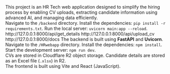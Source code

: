 <README>
  <section>
    <title>HR Tech Web Application</title>
    <description>
      This project is an HR Tech web application designed to simplify the hiring process by enabling CV uploads, extracting candidate information using advanced AI, and managing data efficiently.
    </description>
  </section>

  <section>
    <title>Backend Setup</title>
    <steps>
      <step>Navigate to the <code>/backend</code> directory.</step>
      <step>Install the dependencies: <code>pip install -r requirements.txt</code>.</step>
      <step>Run the local server: <code>uvicorn main:app --reload</code>.</step>
    </steps>
    <routes>
      <route>http://127.0.0.1:8000/api/get_details</route>
      <route>http://127.0.0.1:8000/api/upload_cv</route>
      <route>http://127.0.0.1:8000/docs</route>
    </routes>
    <note>The backend is built using <b>FastAPI</b> and <b>Uvicorn</b>.</note>
  </section>

  <section>
    <title>Frontend Setup</title>
    <steps>
      <step>Navigate to the <code>/HRwebapp</code> directory.</step>
      <step>Install the dependencies: <code>npm install</code>.</step>
      <step>Start the development server: <code>npm run dev</code>.</step>
    </steps>
  </section>

  <section>
    <title>Database</title>
    <description>
      CVs are stored in Cloudflare R2 object storage. Candidate details are stored as an Excel file (<code>.xlsx</code>) in R2.
    </description>
  </section>

  <section>
    <title>Frontend Technology</title>
    <description>The frontend is built using Vite and React (JavaScript).</description>
  </section>
</README>
